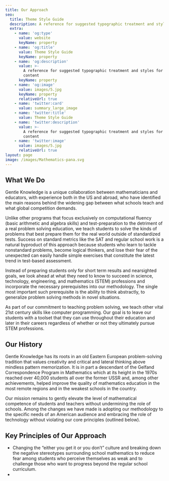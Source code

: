 ```yaml
---
title: Our Approach
seo:
  title: Theme Style Guide
  description: A reference for suggested typographic treatment and styles for your content
  extra:
    - name: 'og:type'
      value: website
      keyName: property
    - name: 'og:title'
      value: Theme Style Guide
      keyName: property
    - name: 'og:description'
      value: >-
        A reference for suggested typographic treatment and styles for your
        content
      keyName: property
    - name: 'og:image'
      value: images/5.jpg
      keyName: property
      relativeUrl: true
    - name: 'twitter:card'
      value: summary_large_image
    - name: 'twitter:title'
      value: Theme Style Guide
    - name: 'twitter:description'
      value: >-
        A reference for suggested typographic treatment and styles for your
        content
    - name: 'twitter:image'
      value: images/5.jpg
      relativeUrl: true
layout: page
image: /images/Mathematics-pana.svg
---
```

## What We Do

Gentle Knowledge is a unique collaboration between mathematicians and educators, with experience both in the US and abroad, who have identified the main reasons behind the widening gap between what schools teach and what global competition demands.

Unlike other programs that focus exclusively on computational fluency (basic arithmetic and algebra skills) and test-preparation to the detriment of a real problem solving education, we teach students to solve the kinds of problems that best prepare them for the real world outside of standardized tests. Success on standard metrics like the SAT and regular school work is a natural byproduct of this approach because students who learn to tackle nonstandard problems, become logical thinkers, and lose their fear of the unexpected can easily handle simple exercises that constitute the latest trend in test-based assessment.

Instead of preparing students only for short term results and nearsighted goals, we look ahead at what they need to know to succeed in science, technology, engineering, and mathematics (STEM) professions and incorporate the necessary prerequisites into our methodology. The single most important such prerequisite is the ability to think abstractly, to generalize problem solving methods in novel situations.

As part of our commitment to teaching problem solving, we teach other vital 21st century skills like computer programming. Our goal is to leave our students with a toolset that they can use throughout their education and later in their careers regardless of whether or not they ultimately pursue STEM professions.

## Our History

Gentle Knowledge has its roots in an old Eastern European problem-solving tradition that values creativity and critical and lateral thinking above mindless pattern memorization. It is in part a descendant of the Gelfand Correspondence Program in Mathematics which at its height in the 1970s reached over 40,000 students all over the former USSR and, among other achievements, helped improve the quality of mathematics education in the most remote regions and in the weakest schools in the country.

Our mission remains to gently elevate the level of mathematical competence of students and teachers without undermining the role of schools. Among the changes we have made is adopting our methodology to the specific needs of an American audience and embracing the role of technology without violating our core principles (outlined below).

## Key Principles of Our Approach

*   Changing the “either you get it or you don’t” culture and breaking down the negative stereotypes surrounding school mathematics to reduce fear among students who perceive themselves as weak and to challenge those who want to progress beyond the regular school curriculum.
*
